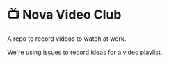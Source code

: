 # :tv: Nova Video Club

A repo to record videos to watch at work.

We're using [issues](https://github.com/richorama/nova-video-club/issues) to record ideas for a video playlist.
